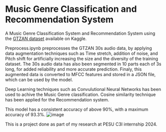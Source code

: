 # Music Genre Classification and Recommendation System

A Music Genre Classification System and Recommendation System using the [GTZAN dataset](https://www.kaggle.com/datasets/andradaolteanu/gtzan-dataset-music-genre-classification) available on Kaggle.

Preprocess.ipynb preprocesses the GTZAN 30s audio data, by applying data augmentation techniques such as Time stretch, addition of noise, and Pitch shift for artificially increasing the size and the diversity of the training dataset. The 30s audio data has also been segmented in 10 parts each of 3s long, for added reliability and more accurate prediction. Finaly, this augmented data is converted to MFCC features and stored in a JSON file, which can be used by the model.

Deep Learning techniques such as Convulutional Neural Networks has been used to achive the Music Genre classification.
Cosine similarity technique has been applied for the Recommendation system.

This model has a consistent accuracy of above 90%, with a maximum accuracy of 93.3%.
![image](https://github.com/user-attachments/assets/47e5055a-c175-4c7e-b717-823c3cb7259a)



This is a project done as part of my research at PESU C3I internship 2024.
